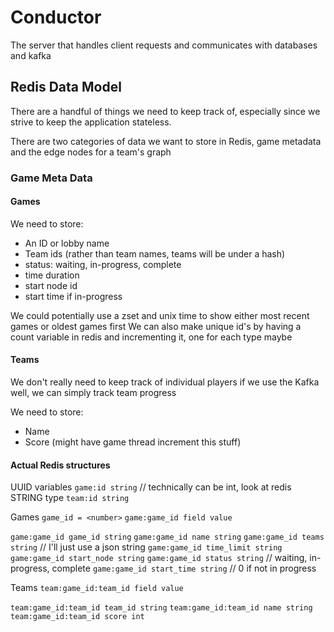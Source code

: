 # Conductor
The server that handles client requests and communicates with databases and kafka

## Redis Data Model

There are a handful of things we need to keep track of, especially since we strive to keep the application stateless.

There are two categories of data we want to store in Redis, game metadata and the edge nodes for a team's graph

### Game Meta Data

#### Games

We need to store:
- An ID or lobby name
- Team ids (rather than team names, teams will be under a hash)
- status: waiting, in-progress, complete
- time duration
- start node id
- start time if in-progress

We could potentially use a zset and unix time to show either most recent games or oldest games first
We can also make unique id's by having a count variable in redis and incrementing it, one for each type maybe

#### Teams

We don't really need to keep track of individual players if we use the Kafka well, we can simply track team progress

We need to store:
- Name
- Score (might have game thread increment this stuff)

#### Actual Redis structures
UUID variables
`game:id string` // technically can be int, look at redis STRING type
`team:id string`

Games
`game_id = <number>`
`game:game_id field value`

`game:game_id game_id string`
`game:game_id name string`
`game:game_id teams string` // I'll just use a json string
`game:game_id time_limit string`
`game:game_id start_node string`
`game:game_id status string` // waiting, in-progress, complete
`game:game_id start_time string` // 0 if not in progress

Teams
`team:game_id:team_id field value`

`team:game_id:team_id team_id string`
`team:game_id:team_id name string`
`team:game_id:team_id score int`

